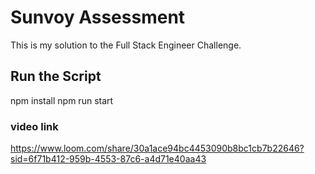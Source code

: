 # Sunvoy Assessment

This is my solution to the Full Stack Engineer Challenge.

## Run the Script


npm install
npm run start

### video link

https://www.loom.com/share/30a1ace94bc4453090b8bc1cb7b22646?sid=6f71b412-959b-4553-87c6-a4d71e40aa43